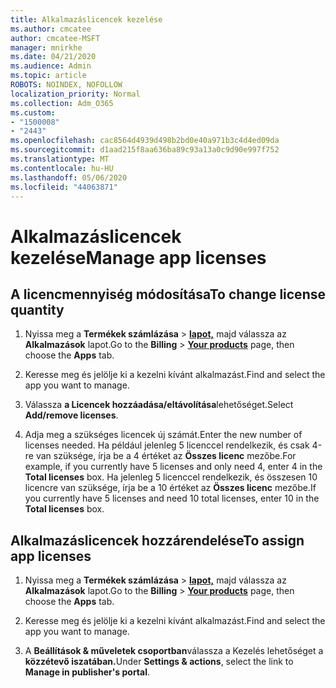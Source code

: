 ```yaml
---
title: Alkalmazáslicencek kezelése
ms.author: cmcatee
author: cmcatee-MSFT
manager: mnirkhe
ms.date: 04/21/2020
ms.audience: Admin
ms.topic: article
ROBOTS: NOINDEX, NOFOLLOW
localization_priority: Normal
ms.collection: Adm_O365
ms.custom:
- "1500008"
- "2443"
ms.openlocfilehash: cac8564d4939d498b2bd0e40a971b3c4d4ed09da
ms.sourcegitcommit: d1aad215f8aa636ba89c93a13a0c9d90e997f752
ms.translationtype: MT
ms.contentlocale: hu-HU
ms.lasthandoff: 05/06/2020
ms.locfileid: "44063871"
---
```

# <a name="manage-app-licenses"></a><span data-ttu-id="64a51-102">Alkalmazáslicencek kezelése</span><span class="sxs-lookup"><span data-stu-id="64a51-102">Manage app licenses</span></span>

## <a name="to-change-license-quantity"></a><span data-ttu-id="64a51-103">A licencmennyiség módosítása</span><span class="sxs-lookup"><span data-stu-id="64a51-103">To change license quantity</span></span>

1. <span data-ttu-id="64a51-104">Nyissa meg a **Termékek számlázása** > **[lapot,](https://go.microsoft.com/fwlink/p/?linkid=842054)** majd válassza az **Alkalmazások** lapot.</span><span class="sxs-lookup"><span data-stu-id="64a51-104">Go to the **Billing** > **[Your products](https://go.microsoft.com/fwlink/p/?linkid=842054)** page, then choose the **Apps** tab.</span></span>

2. <span data-ttu-id="64a51-105">Keresse meg és jelölje ki a kezelni kívánt alkalmazást.</span><span class="sxs-lookup"><span data-stu-id="64a51-105">Find and select the app you want to manage.</span></span>  

3. <span data-ttu-id="64a51-106">Válassza **a Licencek hozzáadása/eltávolítása**lehetőséget.</span><span class="sxs-lookup"><span data-stu-id="64a51-106">Select **Add/remove licenses**.</span></span>

4. <span data-ttu-id="64a51-107">Adja meg a szükséges licencek új számát.</span><span class="sxs-lookup"><span data-stu-id="64a51-107">Enter the new number of licenses needed.</span></span> <span data-ttu-id="64a51-108">Ha például jelenleg 5 licenccel rendelkezik, és csak 4-re van szüksége, írja be a 4 értéket az **Összes licenc** mezőbe.</span><span class="sxs-lookup"><span data-stu-id="64a51-108">For example, if you currently have 5 licenses and only need 4, enter 4 in the **Total licenses** box.</span></span> <span data-ttu-id="64a51-109">Ha jelenleg 5 licenccel rendelkezik, és összesen 10 licencre van szüksége, írja be a 10 értéket az **Összes licenc** mezőbe.</span><span class="sxs-lookup"><span data-stu-id="64a51-109">If you currently have 5 licenses and need 10 total licenses, enter 10 in the **Total licenses** box.</span></span>

## <a name="to-assign-app-licenses"></a><span data-ttu-id="64a51-110">Alkalmazáslicencek hozzárendelése</span><span class="sxs-lookup"><span data-stu-id="64a51-110">To assign app licenses</span></span>

1. <span data-ttu-id="64a51-111">Nyissa meg a **Termékek számlázása** > **[lapot,](https://go.microsoft.com/fwlink/p/?linkid=842054)** majd válassza az **Alkalmazások** lapot.</span><span class="sxs-lookup"><span data-stu-id="64a51-111">Go to the **Billing** > **[Your products](https://go.microsoft.com/fwlink/p/?linkid=842054)** page, then choose the **Apps** tab.</span></span>

2. <span data-ttu-id="64a51-112">Keresse meg és jelölje ki a kezelni kívánt alkalmazást.</span><span class="sxs-lookup"><span data-stu-id="64a51-112">Find and select the app you want to manage.</span></span>  

3. <span data-ttu-id="64a51-113">A **Beállítások & műveletek csoportban**válassza a Kezelés lehetőséget a **közzétevő iszatában.**</span><span class="sxs-lookup"><span data-stu-id="64a51-113">Under **Settings & actions**, select the link to **Manage in publisher's portal**.</span></span>